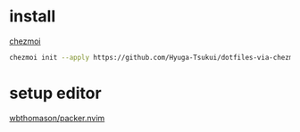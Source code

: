 # install

[chezmoi](https://www.chezmoi.io/)

```sh
chezmoi init --apply https://github.com/Hyuga-Tsukui/dotfiles-via-chezmoi.git
```

# setup editor

[wbthomason/packer.nvim](https://github.com/wbthomason/packer.nvim)

